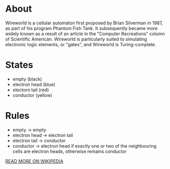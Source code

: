# About

Wireworld is a cellular automaton first proposed by Brian Silverman in 1987, as part of his program Phantom Fish Tank. It subsequently became more widely known as a result of an article in the "Computer Recreations" column of Scientific American. Wireworld is particularly suited to simulating electronic logic elements, or "gates", and Wireworld is Turing-complete.

# States

* empty (black)
* electron head (blue)
* electorn tail (red)
* conductor (yellow)

# Rules

* empty → empty
* electron head → electron tail
* electron tail → conductor
* conductor → electron head if exactly one or two of the neighbouring cells are electron heads, otherwise remains conductor

[READ MORE ON WIKIPEDIA](https://en.wikipedia.org/wiki/Wireworld)
